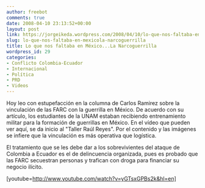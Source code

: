 ```yaml
---
author: freebot
comments: true
date: 2008-04-10 23:13:52+00:00
layout: post
link: https://jorgeikeda.wordpress.com/2008/04/10/lo-que-nos-faltaba-en-mexicola-narcoguerrilla/
slug: lo-que-nos-faltaba-en-mexicola-narcoguerrilla
title: Lo que nos faltaba en México...La Narcoguerrilla
wordpress_id: 29
categories:
- Conflicto Colombia-Ecuador
- Internacional
- Política
- PRD
- Videos
---
```


Hoy leo con estupefacción en la columna de Carlos Ramirez sobre la vinculación de las FARC con la guerrilla en México. De acuerdo con su artículo, los estudiantes de la UNAM estaban recibiendo entrenamiento militar para la formación de guerrillas en México. En el vídeo que pueden ver aquí, se da inicio al "Taller Raúl Reyes". Por el contenido y las imágenes se infiere que la vinculación es más operativa que logística.

El tratamiento que se les debe dar a los sobrevivientes del ataque de Colombia a Ecuador es el de delincuencia organizada, pues es probado que las FARC secuestran personas y trafican con droga para financiar su negocio ilícito.

[youtube=http://www.youtube.com/watch?v=yGTsxGPBs2k&hl=en]
